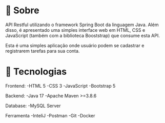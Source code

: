 # 🔖 Sobre

API Restful utilizando o framework Spring Boot da linguagem Java. Além disso, é apresentado uma simples interface web em HTML, CSS e JavaScript (também com a biblioteca Booststrap) que consume esta API.

Esta é uma simples aplicação onde usuário podem se cadastrar e registrarem tarefas para sua conta.

# 🚀 Tecnologias

Frontend:
-HTML 5
-CSS 3
-JavaScript
-Bootstrap 5

Backend:
-Java 17
-Apache Maven >=3.8.6

Database:
-MySQL Server

Ferramenta
-InteliJ
-Postman
-Git
-Docker
